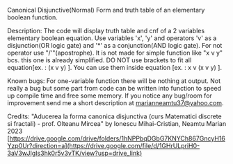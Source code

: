 Canonical Disjunctive(Normal) Form and truth table of an elementary boolean function.

Description:
  The code will display truth table and cnf of a 2 variables elementary boolean equation. Use variables 'x', 'y' and operators 'v' as a disjunction(OR logic gate) and '*' as a conjunction(AND logic gate). For not operator use "/'"(apostrophe).
  It is not made for simple function like "x v y" bcs. this one is already simplified.
  DO NOT use brackets to fit all equation[ex. : (x v y) ]. You can use them inside equation [ex. : x v (x v y) ].

Known bugs:
  For one-variable function there will be nothing at output.
  Not really a bug but some part from code can be written into function to speed up compile time and free some memory.
  If you notice any bug/room for improvement send me a short description at marianneamtu37@yahoo.com.

Credits:
  "Aducerea la forma canonica disjunctiva (curs Matematici discrete si fractali) - prof. Olteanu Mircea" by Ionescu Mihai-Cristian, Neamtu Marian 2023 
  [https://drive.google.com/drive/folders/1hNPPbqDGbG7KNYCh867GncyH16Yzp0Ur?direction=a](https://drive.google.com/file/d/1GHrULpriH0-3aV3wJIgIs3hk0r5v3vTK/view?usp=drive_link)

  
    
